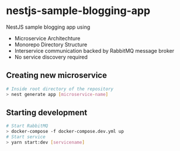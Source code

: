 # nestjs-sample-blogging-app

NestJS sample blogging app using

- Microservice Architechture
- Monorepo Directory Structure
- Interservice communication backed by RabbitMQ message broker
- No service discovery required

## Creating new microservice

```sh
# Inside root directory of the repository
> nest generate app [microservice-name]
```

## Starting development 
```sh
# Start RabbitMQ
> docker-compose -f docker-compose.dev.yml up
# Start service
> yarn start:dev [servicename]
```
